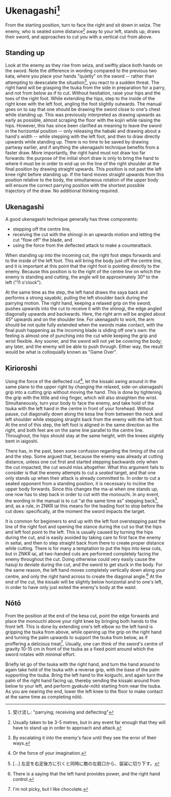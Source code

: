 # Ukenagashi[^1]

From the starting position, turn to face the right and sit down in seiza. The enemy, who is seated some distance[^2] away to your left, stands up, draws their sword, and approaches to cut you with a vertical cut from above.

## Standing up

Look at the enemy as they rise from seiza, and swiftly place both hands on the sword. Note the difference in wording compared to the previous two kata, where you place your hands "quietly" on the sword -- rather than attempting to deescalate the situation[^3], you react to a sudden threat. The right hand will be grasping the tsuka from the side in preparation for a parry, and not from below as if to cut. Without hesitation, raise your hips and the toes of the right foot. While extending the hips, step to the inside of the right knee with the left foot, angling the foot slightly outwards. The manual goes on to say that one should be drawing the sword close to one's chest while standing up. This was previously interpreted as drawing upwards as early as possible, almost scraping the floor with the kojiri while raising the hips. However, this has since been clarified as meaning to leave the sword in the horizontal position -- only releasing the habaki and drawing about a hand's width -- while stepping with the left foot, and then to draw directly upwards while standing up. There is no time to be saved by drawing partway earlier, and if anything the ukenagashi technique benefits from a faster draw. More importantly, the right hand must not draw too far forwards: the purpose of the initial short draw is only to bring the hand to where it must be in order to end up on the line of the right shoulder at the final position by drawing straight upwards. This position is not past the left knee right before standing up. If the hand moves straight upwards from this position relative to the body, the simultaneous rotation of the upper body will ensure the correct parrying position with the shortest possible trajectory of the draw. No additional thinking required.

## Ukenagashi

A good ukenagashi technique generally has three components:

- stepping off the centre line,
- receiving the cut with the shinogi in an upwards motion and letting the cut "flow off" the blade, and
- using the force from the deflected attack to make a counterattack.

When standing up into the incoming cut, the right foot steps forwards and to the inside of the left foot. This will bring the body just off the centre line, and it is important at this point that the right foot is pointing directly to the enemy. Because this position is to the right of the centre line on which the enemy is standing and cutting, the angle will be approximately 30° to the left ("11 o'clock").

At the same time as the step, the left hand draws the saya back and performs a strong sayabiki, pulling the left shoulder back during the parrying motion. The right hand, keeping a relaxed grip on the sword, pushes upwards into the cut to receive it with the shinogi, the edge angled diagonally upwards and backwards. Here, the right arm will be angled about 45° upwards and on the shoulder line. For ukenagashi to work, the arm should be not quite fully extended when the swords make contact, with the final push happening as the incoming blade is sliding off one's own: the feeling is almost one of punching into the cut while keeping the grip and wrist flexible. Any sooner, and the sword will not yet be covering the body; any later, and the enemy will be able to push through. Either way, the result would be what is colloquially known as "Game Over".

## Kirioroshi

Using the force of the deflected cut[^4], let the kissaki swing around in the same plane to the upper right by changing the relaxed, side-on ukenagashi grip into a cutting grip without moving the hand. This is done by tightening the grip with the little and ring finger, which will also straighten the wrist. Simultaneously, turn your body to face the enemy, and take hold of the tsuka with the left hand in the centre in front of your forehead. Without pause, cut diagonally down along the kesa line from between the neck and left shoulder while stepping straight back from the enemy with the left foot. At the end of this step, the left foot is aligned in the same direction as the right, and both feet are on the same line parallel to the centre line. Throughout, the hips should stay at the same height, with the knees slightly bent in iaigoshi.

There has, in the past, been some confusion regarding the timing of the cut and the step. Some argued that, because the enemy was already at cutting distance, unless one cut first and started stepping backwards only when the cut impacted, the cut would miss altogether. What this argument fails to consider is that the enemy attempts to cut a *seated* target, and that one only stands up when their attack is already committed to. In order to cut a seated opponent from a standing position, it is necessary to incline the upper body forwards. Since this changes the ma-ai when one stands up, one now has to step back in order to cut with the monouchi. In any event, the wording in the manual is to cut "at the same time as" stepping back[^5], and, as a rule, in ZNKR iai this means for the leading foot to stop before the cut does: specifically, at the moment the sword impacts the target.

It is common for beginners to end up with the left foot overstepping past the line of the right foot and opening the stance during the cut so that the hips and left foot point to the left. This is usually caused by turning the hips during the cut, and is easily avoided by taking care to first face the enemy in seitai, and then to step straight back from there to create proper distance while cutting. There is for many a temptation to put the hips into kesa cuts, but in ZNKR iai, all two-handed cuts are performed completely facing the enemy throughout the cut. Doing otherwise could very easily cause the hasuji to deviate during the cut, and the sword to get stuck in the body. For the same reason, the left hand moves completely vertically down along your centre, and only the right hand across to create the diagonal angle.[^6] At the end of the cut, the kissaki will be slightly below horizontal and to one's left, in order to have only just exited the enemy's body at the waist.

## Nōtō

From the position at the end of the kesa cut, point the edge forwards and place the monouchi above your right knee by bringing both hands to the front left. This is done by extending one's left elbow so the left hand is gripping the tsuka from above, while opening up the grip on the right hand and turning the palm upwards to support the tsuka from below, as if proffering a delicious treat[^7]. Usually, one can think of the sword's centre of gravity 10-15 cm in front of the tsuba as a fixed point around which the sword rotates with minimal effort.

Briefly let go of the tsuka with the right hand, and turn the hand around to again take hold of the tsuka with a reverse grip, with the base of the palm supporting the tsuba. Bring the left hand to the koiguchi, and again turn the palm of the right hand facing up, thereby sending the kissaki around from below to your left, and perform *gyakute-nōtō* starting from near the tsuba. As you are nearing the end, lower the left knee to the floor to make contact at the same time as completing nōtō.


[^1]: 受け流し: "parrying; receiving and deflecting"

[^2]: Usually taken to be 3-5 metres, but in any event far enough that they will have to stand up in order to approach and attack.

[^3]: By escalating it into the enemy's face until they see the error of their ways.

[^4]: Or the force of your imagination.

[^5]: \[...\] 左足を右足後方に引くと同時に敵の左肩口から、袈裟に切り下す。

[^6]: There is a saying that the left hand provides power, and the right hand control.

[^7]: I'm not picky, but I like chocolate.
